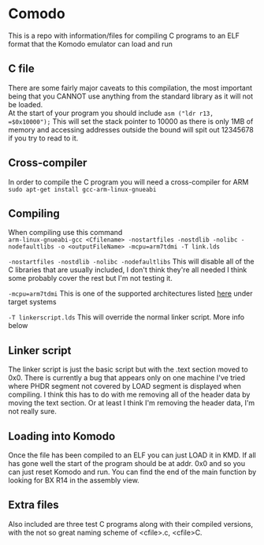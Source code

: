 # Comodo
This is a repo with information/files for compiling C programs to an ELF format that the Komodo emulator can load and run

## C file
There are some fairly major caveats to this compilation, the most important being that you CANNOT use anything from the standard library as it will not be loaded.  
At the start of your program you should include `asm ("ldr r13, =$0x10000");` This will set the stack pointer to 10000 as there is only 1MB of memory and accessing addresses outside the bound will spit out 12345678 if you try to read to it.

## Cross-compiler
In order to compile the C program you will need a cross-compiler for ARM  
`sudo apt-get install gcc-arm-linux-gnueabi`  

## Compiling
When compiling use this command  
`arm-linux-gnueabi-gcc <Cfilename> -nostartfiles -nostdlib -nolibc -nodefaultlibs -o <outputFileName> -mcpu=arm7tdmi -T link.lds`  

`-nostartfiles -nostdlib -nolibc -nodefaultlibs` This will disable all of the C libraries that are usually included, I don't think they're all needed I think some probably cover the rest but I'm not testing it.

`-mcpu=arm7tdmi` This is one of the supported architectures listed [here](https://studentnet.cs.manchester.ac.uk/resources/software/komodo/) under target systems

`-T linkerscript.lds` This will override the normal linker script. More info below

## Linker script
The linker script is just the basic script but with the .text section moved to 0x0. There is currently a bug that appears only on one machine I've tried where PHDR segment not covered by LOAD segment is displayed when compiling. I think this has to do with me removing all of the header data by moving the text section. Or at least I think I'm removing the header data, I'm not really sure. 

## Loading into Komodo
Once the file has been compiled to an ELF you can just LOAD it in KMD.
If all has gone well the start of the program should be at addr. 0x0 and so you can just reset Komodo and run. You can find the end of the main function by looking for BX R14 in the assembly view.  

## Extra files
Also included are three test C programs along with their compiled versions, with the not so great naming scheme of \<cfile\>.c, \<cfile\>C. 
